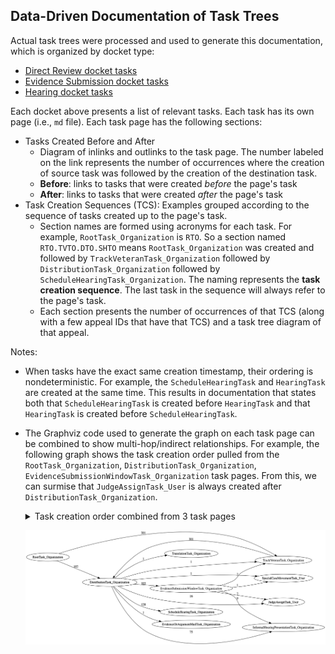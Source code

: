 ## Data-Driven Documentation of Task Trees

Actual task trees were processed and used to generate this documentation, which is organized by docket type:
* [Direct Review docket tasks](docs-DR/tasklist.md)
* [Evidence Submission docket tasks](docs-ES/tasklist.md)
* [Hearing docket tasks](docs-H/tasklist.md)

Each docket above presents a list of relevant tasks.
Each task has its own page (i.e., `md` file).
Each task page has the following sections:
* Tasks Created Before and After
  * Diagram of inlinks and outlinks to the task page. The number labeled on the link represents the number of occurrences where the creation of source task was followed by the creation of the destination task.
  * **Before**: links to tasks that were created _before_ the page's task
  * **After**: links to tasks that were created _after_ the page's task
* Task Creation Sequences (TCS): Examples grouped according to the sequence of tasks created up to the page's task.
  * Section names are formed using acronyms for each task. For example, `RootTask_Organization` is `RTO`. So a section named `RTO.TVTO.DTO.SHTO` means `RootTask_Organization` was created and followed by `TrackVeteranTask_Organization` followed by `DistributionTask_Organization` followed by `ScheduleHearingTask_Organization`. The naming represents the **task creation sequence**. The last task in the sequence will always refer to the page's task.
  * Each section presents the number of occurrences of that TCS (along with a few appeal IDs that have that TCS) and a task tree diagram of that appeal.

Notes:
* When tasks have the exact same creation timestamp, their ordering is nondeterministic. For example, the `ScheduleHearingTask` and `HearingTask` are created at the same time. This results in documentation that states both that `ScheduleHearingTask` is created before `HearingTask` and that `HearingTask` is created before `ScheduleHearingTask`.
* The Graphviz code used to generate the graph on each task page can be combined to show multi-hop/indirect relationships. For example, the following graph shows the task creation order pulled from the `RootTask_Organization`, `DistributionTask_Organization`, `EvidenceSubmissionWindowTask_Organization` task pages. From this, we can surmise that `JudgeAssignTask_User` is always created after `DistributionTask_Organization`.

  <details><summary>Task creation order combined from 3 task pages</summary>

  ```
  digraph G {
  rankdir="LR";
  "DistributionTask_Organization" -> "TrackVeteranTask_Organization" [label=1]
  "EvidenceSubmissionWindowTask_Organization" -> "TrackVeteranTask_Organization" [label=2]
  "EvidenceSubmissionWindowTask_Organization" -> "SpecialCaseMovementTask_User" [label=1]
  "DistributionTask_Organization" -> "JudgeAssignTask_User" [label=16]
  "EvidenceSubmissionWindowTask_Organization" -> "JudgeAssignTask_User" [label=2]
  "DistributionTask_Organization" -> "ScheduleHearingTask_Organization" [label=128]
  "RootTask_Organization" -> "DistributionTask_Organization" [label=102]
  "DistributionTask_Organization" -> "EvidenceOrArgumentMailTask_Organization" [label=1]
  "EvidenceSubmissionWindowTask_Organization" -> "InformalHearingPresentationTask_Organization" [label=9]
  "DistributionTask_Organization" -> "SpecialCaseMovementTask_User" [label=1]
  "DistributionTask_Organization" -> "EvidenceSubmissionWindowTask_Organization" [label=103]
  "RootTask_Organization" -> "TrackVeteranTask_Organization" [label=301]
  "DistributionTask_Organization" -> "InformalHearingPresentationTask_Organization" [label=75]
  "TrackVeteranTask_Organization" -> "DistributionTask_Organization" [label=301]
  "DistributionTask_Organization" -> "TranslationTask_Organization" [label=1]
  }
  ```
  </details>

  ![RTO.DTO.ESWTO](./docs/dot/RTO.DTO.ESWTO.dot.png)
